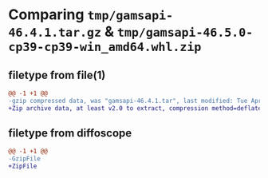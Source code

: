 # Comparing `tmp/gamsapi-46.4.1.tar.gz` & `tmp/gamsapi-46.5.0-cp39-cp39-win_amd64.whl.zip`

## filetype from file(1)

```diff
@@ -1 +1 @@
-gzip compressed data, was "gamsapi-46.4.1.tar", last modified: Tue Apr 16 07:47:49 2024, max compression
+Zip archive data, at least v2.0 to extract, compression method=deflate
```

## filetype from diffoscope

```diff
@@ -1 +1 @@
-GzipFile
+ZipFile
```

